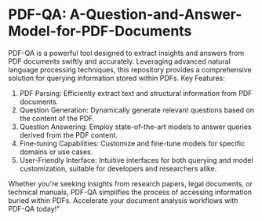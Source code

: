 # PDF-QA: A-Question-and-Answer-Model-for-PDF-Documents
PDF-QA is a powerful tool designed to extract insights and answers from PDF documents swiftly and accurately. Leveraging advanced natural language processing techniques, this repository provides a comprehensive solution for querying information stored within PDFs.
Key Features:

1. PDF Parsing: Efficiently extract text and structural information from PDF documents.
2. Question Generation: Dynamically generate relevant questions based on the content of the PDF.
3. Question Answering: Employ state-of-the-art models to answer queries derived from the PDF content.
4. Fine-tuning Capabilities: Customize and fine-tune models for specific domains or use cases.
5. User-Friendly Interface: Intuitive interfaces for both querying and model customization, suitable for developers and researchers alike.


Whether you're seeking insights from research papers, legal documents, or technical manuals, PDF-QA simplifies the process of accessing information buried within PDFs. Accelerate your document analysis workflows with PDF-QA today!"

